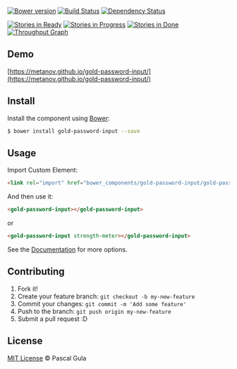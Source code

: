 [![Bower version](https://badge.fury.io/bo/gold-password-input.svg)](https://badge.fury.io/bo/gold-password-input)
[![Build Status](https://travis-ci.org/MeTaNoV/gold-password-input.svg?branch=master)](https://travis-ci.org/MeTaNoV/gold-password-input)
[![Dependency Status](https://gemnasium.com/MeTaNoV/gold-password-input.svg)](https://gemnasium.com/MeTaNoV/gold-password-input)

[![Stories in Ready](https://badge.waffle.io/MeTaNoV/gold-password-input.svg?label=ready&title=Ready)](http://waffle.io/MeTaNoV/gold-password-input)
[![Stories in Progress](https://badge.waffle.io/MeTaNoV/gold-password-input.svg?label=in%20progress&title=In%20Progress)](http://waffle.io/MeTaNoV/gold-password-input)
[![Stories in Done](https://badge.waffle.io/MeTaNoV/gold-password-input.svg?label=done&title=Done)](http://waffle.io/MeTaNoV/gold-password-input)
[![Throughput Graph](https://graphs.waffle.io/MeTaNoV/gold-password-input/throughput.svg)](https://waffle.io/MeTaNoV/gold-password-input/metrics)

## Demo

[https://metanov.github.io/gold-password-input/](https://metanov.github.io/gold-password-input/)

## Install

Install the component using [Bower](http://bower.io/):

```sh
$ bower install gold-password-input --save
```

## Usage

Import Custom Element:

```html
<link rel="import" href="bower_components/gold-password-input/gold-password-input.html">
```

And then use it:

```html
<gold-password-input></gold-password-input>
```
or
```html
<gold-password-input strength-meter></gold-password-input>
```

See the [Documentation](https://metanov.github.io/gold-password-input/) for more options.

## Contributing

1. Fork it!
2. Create your feature branch: `git checkout -b my-new-feature`
3. Commit your changes: `git commit -m 'Add some feature'`
4. Push to the branch: `git push origin my-new-feature`
5. Submit a pull request :D

## License

[MIT License](http://opensource.org/licenses/MIT) © Pascal Gula

